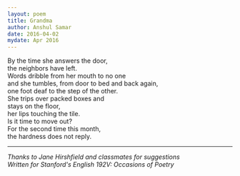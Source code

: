 ```yaml
---
layout: poem
title: Grandma
author: Anshul Samar
date: 2016-04-02
mydate: Apr 2016
---
```


By the time she answers the door,  
the neighbors have left.  
Words dribble from her mouth to no one  
and she tumbles, from door to bed and back again,  
one foot deaf to the step of the other.  
She trips over packed boxes and  
stays on the floor,  
her lips touching the tile.  
Is it time to move out?  
For the second time this month,  
the hardness does not reply.

---

*Thanks to Jane Hirshfield and classmates for suggestions*  
*Written for Stanford's English 192V: Occasions of Poetry*





